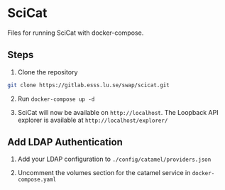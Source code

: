 # SciCat

Files for running SciCat with docker-compose.


## Steps

1. Clone the repository
```sh
git clone https://gitlab.esss.lu.se/swap/scicat.git
```
2. Run `docker-compose up -d`

3. SciCat will now be available on `http://localhost`. The Loopback API explorer is available at `http://localhost/explorer/`


## Add LDAP Authentication

1. Add your LDAP configuration to `./config/catamel/providers.json`

2. Uncomment the volumes section for the catamel service in `docker-compose.yaml`